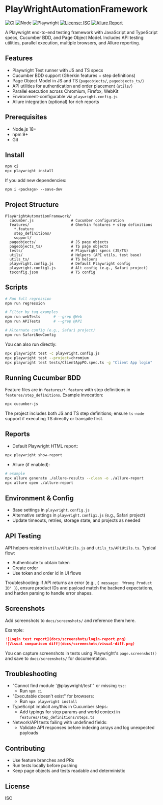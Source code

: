 # PlayWrightAutomationFramework

[![CI](https://github.com/AfreenQA/Playwright-Automation-Framework/actions/workflows/ci.yml/badge.svg)](https://github.com/AfreenQA/Playwright-Automation-Framework/actions/workflows/ci.yml)
![Node](https://img.shields.io/badge/node-18.x-339933?logo=node.js&logoColor=white)
![Playwright](https://img.shields.io/badge/playwright-1.40%2B-2D6AE3)
[![License: ISC](https://img.shields.io/github/license/AfreenQA/Playwright-Automation-Framework)](./LICENSE)
[![Allure Report](https://img.shields.io/badge/allure-report-FF5A5F)](https://github.com/AfreenQA/Playwright-Automation-Framework/actions)

A Playwright end-to-end testing framework with JavaScript and TypeScript specs, Cucumber BDD, and Page Object Model. Includes API testing utilities, parallel execution, multiple browsers, and Allure reporting.

## Features

- Playwright Test runner with JS and TS specs
- Cucumber BDD support (Gherkin features + step definitions)
- Page Object Model in JS and TS (`pageobjects/`, `pageobjects_ts/`)
- API utilities for authentication and order placement (`utils/`)
- Parallel execution across Chromium, Firefox, WebKit
- Environment-configurable via `playwright.config.js`
- Allure integration (optional) for rich reports

## Prerequisites

- Node.js 18+
- npm 9+
- Git

## Install

```bash
npm ci
npx playwright install
```

If you add new dependencies:
```bash
npm i <package> --save-dev
```

## Project Structure

```
PlayWrightAutomationFramework/
  cucumber.js                 # Cucumber configuration
  features/                   # Gherkin features + step definitions
    *.feature
    step_definitions/
    support/
  pageobjects/                # JS page objects
  pageobjects_ts/             # TS page objects
  tests/                      # Playwright specs (JS/TS)
  utils/                      # Helpers (API utils, test base)
  utils_ts/                   # TS helpers
  playwright.config.js        # Default Playwright config
  playwright.config1.js       # Alt config (e.g., Safari project)
  tsconfig.json               # TS config
```

## Scripts

```bash
# Run full regression
npm run regression

# Filter by tag examples
npm run webTests      # --grep @Web
npm run APITests      # --grep @API

# Alternate config (e.g., Safari project)
npm run SafariNewConfig
```

You can also run directly:
```bash
npx playwright test -c playwright.config.js
npx playwright test --project=chromium
npx playwright test tests/ClientAppPO.spec.ts -g "Client App login"
```

## Running Cucumber BDD

Feature files are in `features/*.feature` with step definitions in `features/step_definitions`.
Example invocation:
```bash
npx cucumber-js
```
The project includes both JS and TS step definitions; ensure `ts-node` support if executing TS directly or transpile first.

## Reports

- Default Playwright HTML report:
```bash
npx playwright show-report
```
- Allure (if enabled):
```bash
# example
npx allure generate ./allure-results --clean -o ./allure-report
npx allure open ./allure-report
```

## Environment & Config

- Base settings in `playwright.config.js`
- Alternative settings in `playwright.config1.js` (e.g., Safari project)
- Update timeouts, retries, storage state, and projects as needed

## API Testing

API helpers reside in `utils/APiUtils.js` and `utils_ts/APiUtils.ts`.
Typical flow:
- Authenticate to obtain token
- Create order
- Use token and order id in UI flows

Troubleshooting: if API returns an error (e.g., `{ message: 'Wrong Product ID' }`), ensure product IDs and payload match the backend expectations, and harden parsing to handle error shapes.

## Screenshots

Add screenshots to `docs/screenshots/` and reference them here.

Example:

```markdown
![Login test report](docs/screenshots/login-report.png)
![Visual comparison diff](docs/screenshots/visual-diff.png)
```

You can capture screenshots in tests using Playwright's `page.screenshot()` and save to `docs/screenshots/` for documentation.

## Troubleshooting

- "Cannot find module '@playwright/test'" or missing `tsc`:
  - Run `npm ci`
- "Executable doesn't exist" for browsers:
  - Run `npx playwright install`
- TypeScript implicit any/this in Cucumber steps:
  - Add typings for step params and world context in `features/step_definitions/steps.ts`
- Network/API tests failing with undefined fields:
  - Validate API responses before indexing arrays and log unexpected payloads

## Contributing

- Use feature branches and PRs
- Run tests locally before pushing
- Keep page objects and tests readable and deterministic

## License

ISC
